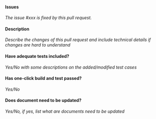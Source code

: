 #### Issues
*The issue #xxx is fixed by this pull request.*  

#### Description
*Describe the changes of this pull request and include technical details if changes are hard to understand*  

#### Have adequate tests included?
*Yes/No with some descriptions on the added/modified test cases*  

#### Has one-click build and test passed?
*Yes/No*  

#### Does document need to be updated?
*Yes/No, if yes, list what are documents need to be updated*  
